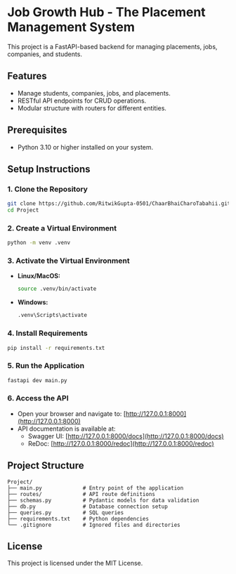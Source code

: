 # Job Growth Hub - The Placement Management System

This project is a FastAPI-based backend for managing placements, jobs, companies, and students.

## Features
- Manage students, companies, jobs, and placements.
- RESTful API endpoints for CRUD operations.
- Modular structure with routers for different entities.

## Prerequisites
- Python 3.10 or higher installed on your system.

## Setup Instructions

### 1. Clone the Repository
```bash
git clone https://github.com/RitwikGupta-0501/ChaarBhaiCharoTabahii.git
cd Project
```

### 2. Create a Virtual Environment
```bash
python -m venv .venv
```

### 3. Activate the Virtual Environment
- **Linux/MacOS:**
    ```bash
    source .venv/bin/activate
    ```
- **Windows:**
    ```bash
    .venv\Scripts\activate
    ```

### 4. Install Requirements
```bash
pip install -r requirements.txt
```

### 5. Run the Application
```bash
fastapi dev main.py
```

### 6. Access the API
- Open your browser and navigate to: [http://127.0.0.1:8000](http://127.0.0.1:8000)
- API documentation is available at:
    - Swagger UI: [http://127.0.0.1:8000/docs](http://127.0.0.1:8000/docs)
    - ReDoc: [http://127.0.0.1:8000/redoc](http://127.0.0.1:8000/redoc)

## Project Structure
```
Project/
├── main.py             # Entry point of the application
├── routes/             # API route definitions
├── schemas.py          # Pydantic models for data validation
├── db.py               # Database connection setup
├── queries.py          # SQL queries
├── requirements.txt    # Python dependencies
└── .gitignore          # Ignored files and directories
```

## License
This project is licensed under the MIT License.
